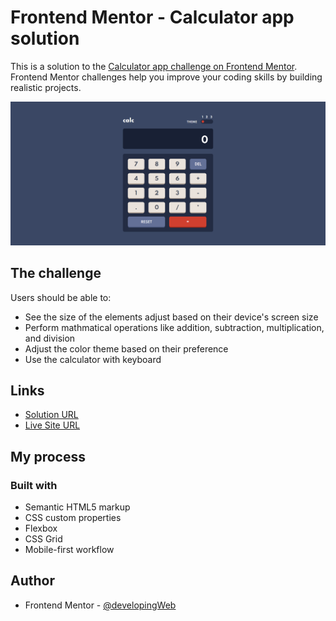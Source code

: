 # Frontend Mentor - Calculator app solution

This is a solution to the [Calculator app challenge on Frontend Mentor](https://www.frontendmentor.io/challenges/calculator-app-9lteq5N29). Frontend Mentor challenges help you improve your coding skills by building realistic projects. 

![](./images/screenshot.png)

## The challenge

Users should be able to:

- See the size of the elements adjust based on their device's screen size
- Perform mathmatical operations like addition, subtraction, multiplication, and division
- Adjust the color theme based on their preference
- Use the calculator with keyboard

## Links

- [Solution URL](https://www.frontendmentor.io/solutions/calculator-app-VMtKqPRzi)
- [Live Site URL](https://calculator-app-developingweb.vercel.app)

## My process

### Built with

- Semantic HTML5 markup
- CSS custom properties
- Flexbox
- CSS Grid
- Mobile-first workflow

## Author

- Frontend Mentor - [@developingWeb](https://www.frontendmentor.io/profile/developingWeb)

